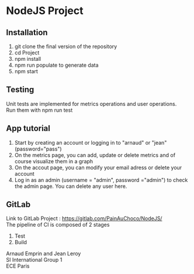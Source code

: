 # NodeJS Project

## Installation

1. git clone the final version of the repository
2. cd Project 
3. npm install
4. npm run populate to generate data
5. npm start

 ## Testing 

 Unit tests are implemented for metrics operations and user operations.<br/>
 Run them with npm run test

 ## App tutorial
 
 1. Start by creating an account or logging in to "arnaud" or "jean" (password="pass")
 2. On the metrics page, you can add, update or delete metrics and of course visualize them in a graph
 3. On the accout page, you can modify your email adress or delete your account
 4. Log in as an admin (username = "admin", password ="admin") to check the admin page. You can delete any user here.

 ## GitLab

 Link to GitLab Project : https://gitlab.com/PainAuChoco/NodeJS/ <br/>
 The pipeline of CI is composed of 2 stages<br/>
 1. Test
 2. Build

Arnaud Emprin and Jean Leroy<br/>
SI International Group 1<br/>
ECE Paris
